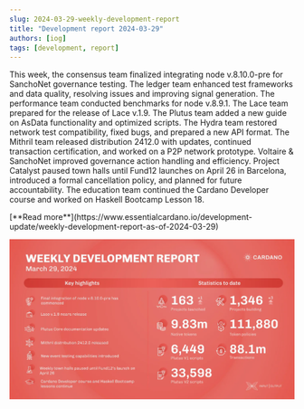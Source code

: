 ```yaml
---
slug: 2024-03-29-weekly-development-report
title: "Development report 2024-03-29"
authors: [iog]
tags: [development, report]
---
```


This week, the consensus team finalized integrating node v.8.10.0-pre for SanchoNet governance testing. The ledger team enhanced test frameworks and data quality, resolving issues and improving signal generation. The performance team conducted benchmarks for node v.8.9.1. The Lace team prepared for the release of Lace v.1.9. The Plutus team added a new guide on AsData functionality and optimized scripts. The Hydra team restored network test compatibility, fixed bugs, and prepared a new API format. The Mithril team released distribution 2412.0 with updates, continued transaction certification, and worked on a P2P network prototype. Voltaire & SanchoNet improved governance action handling and efficiency. Project Catalyst paused town halls until Fund12 launches on April 26 in Barcelona, introduced a formal cancellation policy, and planned for future accountability. The education team continued the Cardano Developer course and worked on Haskell Bootcamp Lesson 18.

<div style={{ textAlign: 'right' }}>
 [**Read more**](https://www.essentialcardano.io/development-update/weekly-development-report-as-of-2024-03-29) 
</div>

 ![weekly development report](./banner.webp)

